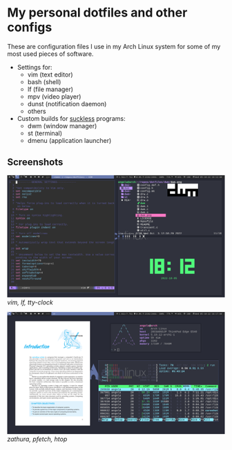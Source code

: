 # My personal dotfiles and other configs

These are configuration files I use in my Arch Linux system for some of my most
used pieces of software.

* Settings for:
    * vim (text editor)
    * bash (shell)
    * lf (file manager)
    * mpv (video player)
    * dunst (notification daemon)
    * others
* Custom builds for [suckless](suckless.org) programs:
    * dwm (window manager)
    * st (terminal)
    * dmenu (application launcher)

## Screenshots

![](screenshot1.png)
*vim, lf, tty-clock*

![](screenshot2.png)
*zathura, pfetch, htop*

